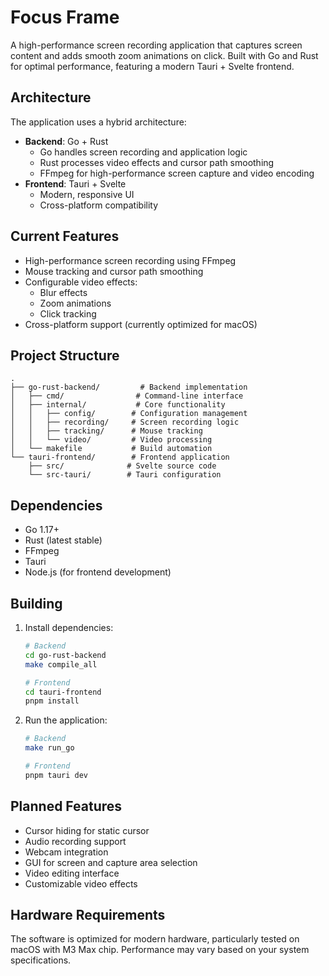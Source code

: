 # Focus Frame

A high-performance screen recording application that captures screen content and adds smooth zoom animations on click. Built with Go and Rust for optimal performance, featuring a modern Tauri + Svelte frontend.

## Architecture

The application uses a hybrid architecture:
- **Backend**: Go + Rust
  - Go handles screen recording and application logic
  - Rust processes video effects and cursor path smoothing
  - FFmpeg for high-performance screen capture and video encoding
- **Frontend**: Tauri + Svelte
  - Modern, responsive UI
  - Cross-platform compatibility

## Current Features

- High-performance screen recording using FFmpeg
- Mouse tracking and cursor path smoothing
- Configurable video effects:
  - Blur effects
  - Zoom animations
  - Click tracking
- Cross-platform support (currently optimized for macOS)

## Project Structure

```
.
├── go-rust-backend/         # Backend implementation
│   ├── cmd/                # Command-line interface
│   ├── internal/           # Core functionality
│   │   ├── config/        # Configuration management
│   │   ├── recording/     # Screen recording logic
│   │   ├── tracking/      # Mouse tracking
│   │   └── video/         # Video processing
│   └── makefile           # Build automation
└── tauri-frontend/        # Frontend application
    ├── src/              # Svelte source code
    └── src-tauri/        # Tauri configuration
```

## Dependencies

- Go 1.17+
- Rust (latest stable)
- FFmpeg
- Tauri
- Node.js (for frontend development)

## Building

1. Install dependencies:
   ```bash
   # Backend
   cd go-rust-backend
   make compile_all

   # Frontend
   cd tauri-frontend
   pnpm install
   ```

2. Run the application:
   ```bash
   # Backend
   make run_go

   # Frontend
   pnpm tauri dev
   ```

## Planned Features

- Cursor hiding for static cursor
- Audio recording support
- Webcam integration
- GUI for screen and capture area selection
- Video editing interface
- Customizable video effects

## Hardware Requirements

The software is optimized for modern hardware, particularly tested on macOS with M3 Max chip. Performance may vary based on your system specifications.
